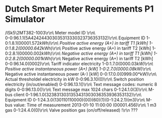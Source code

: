 # Dutch Smart Meter Requirements P1 Simulator

/ISk5\2MT382-1003\r\n\                                     Meter model ID
\r\n\                                                      
0-0:96.1.1(5A424244303035313330323736353132)\r\n\          Equipment ID
1-0:1.8.1(00001.572*kWh)\r\n\                              Positive active energy (A+) in tariff T1 [kWh]
1-0:1.8.2(00000.642*kWh)\r\n\                              Positive active energy (A+) in tariff T2 [kWh]
1-0:2.8.1(00000.002*kWh)\r\n\                              Negative active energy (A+) in tariff T1 [kWh]
1-0:2.8.2(00000.001*kWh)\r\n\                              Negative active energy (A+) in tariff T2 [kWh]
0-0:96.14.0(0002)\r\n\                                     Tariff indicator electricity
1-0:1.7.0(0000.03*kW)\r\n\                                 Positive active instantaneous power (A+) [kW]
1-0:2.7.0(0000.08*kW)\r\n\                                 Negative active instantaneous power (A-) [kW]
0-0:17.0.0(0999.00*kW)\r\n\                                Actual thresholdel electricity in kW
0-0:96.3.10(0)\r\n\                                        Switch position electricity (in/out/enabled)
0-0:96.13.1()\r\n\                                         Text message codes: numeric 8 digits
0-0:96.13.0()\r\n\                                         Text message max 1024 chars
0-1:24.1.0(3)\r\n\                                         M-bus client
0-1:96.1.0(3238313031353431303036353936353132)\r\n\        Equipment ID
0-1:24.3.0(130110110000)(00)(60)(1)(0-1:24.2.1)(m3)\r\n\   M-bus value: Time of measurement 2013-01-10 11:00:00
(00001.456)\r\n\                                           1 m3 gas
0-1:24.4.0(0)\r\n\                                         Valve position gas (on/off/released)
!\r\n                                                      ???

